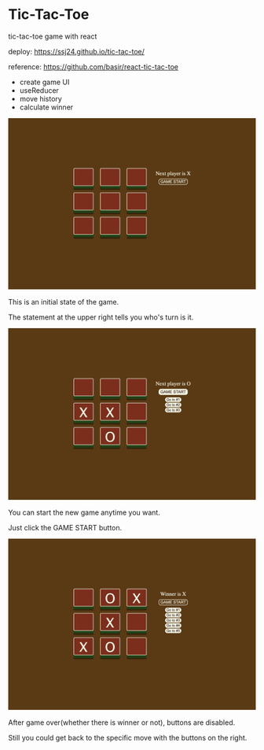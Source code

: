 # Tic-Tac-Toe

tic-tac-toe game with react

deploy: https://ssj24.github.io/tic-tac-toe/

reference: https://github.com/basir/react-tic-tac-toe



- create game UI
- useReducer
- move history
- calculate winner



![](./screenshots/initial.png)

This is an initial state of the game.

The statement at the upper right tells you who's turn is it.

![](./screenshots/startbtn.png)

You can start the new game anytime you want.

Just click the GAME START button.

![](./screenshots/winner.png)

After game over(whether there is winner or not), buttons are disabled.

Still you could get back to the specific move with the buttons on the right.